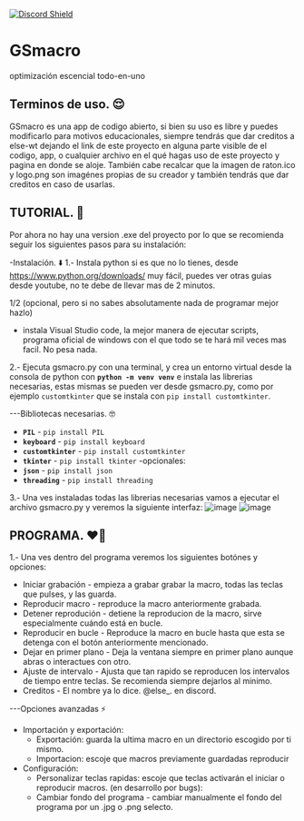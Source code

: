 [![Discord Shield](https://discordapp.com/api/guilds/1022170275984457759/widget.png?style=shield)](https://discord.gg/UEPsBPWF)

# GSmacro
optimización escencial todo-en-uno


Terminos de uso. 😌
----------------
GSmacro es una app de codigo abierto, si bien su uso es libre y puedes modificarlo para motivos educacionales, siempre tendrás que dar creditos a else-wt dejando el link
de este proyecto en alguna parte visible de el codigo, app, o cualquier archivo en el qué hagas uso de este proyecto y pagina en donde se aloje. También cabe recalcar que la imagen de raton.ico y logo.png son imagénes propias
de su creador y también tendrás que dar creditos en caso de usarlas.

TUTORIAL. 🐔
----------------
Por ahora no hay una version .exe del proyecto por lo que se recomienda seguir los siguientes pasos para su instalación:

-Instalación. ⬇️
1.- Instala python si es que no lo tienes, desde https://www.python.org/downloads/ muy fácil, puedes ver otras guias desde youtube, no te debe de llevar mas de 2 minutos.

1/2 (opcional, pero si no sabes absolutamente nada de programar mejor hazlo)
  - instala Visual Studio code, la mejor manera de ejecutar scripts, programa oficial de windows con el que todo se te hará mil veces mas facil. No pesa nada.

2.- Ejecuta gsmacro.py con una terminal, y crea un entorno virtual desde la consola de python con **`python -m venv venv`** e instala las librerias necesarias, estas
mismas se pueden ver desde gsmacro.py, como por ejemplo `customtkinter` que se instala con `pip install customtkinter`.

---Bibliotecas necesarias. 🤓
  - **`PIL`** - `pip install PIL`
  - **`keyboard`** - `pip install keyboard`
  - **`customtkinter`** - `pip install customtkinter`
  - **`tkinter`** - `pip install tkinter`
    -opcionales:
  - **`json`** - `pip install json`
  - **`threading`** - `pip install threading`

3.- Una ves instaladas todas las librerias necesarias vamos a ejecutar el archivo gsmacro.py y veremos la siguiente interfaz:
![image](https://github.com/user-attachments/assets/86cc8b39-eaba-4112-8c9e-c1ebfd0659b1)
![image](https://github.com/user-attachments/assets/2ec6ce66-ca2b-4672-a571-2c6154374cc0)


PROGRAMA. ❤️‍🔥
---------------
1.- Una ves dentro del programa veremos los siguientes botónes y opciones:
- Iniciar grabación - empieza a grabar grabar la macro, todas las teclas que pulses, y las guarda.
- Reproducir macro - reproduce la macro anteriormente grabada.
- Detener reprodución - detiene la reproducion de la macro, sirve especialmente cuándo está en bucle.
- Reproducir en bucle - Reproduce la macro en bucle hasta que esta se detenga con el botón anteriormente mencionado.
- Dejar en primer plano - Deja la ventana siempre en primer plano aunque abras  o interactues con otro.
- Ajuste de intervalo - Ajusta que tan rapido se reproducen los intervalos de tiempo entre teclas. Se recomienda siempre dejarlos al minimo.
- Creditos - El nombre ya lo dice. @else_. en discord.

---Opciones avanzadas ⚡
- Importación y exportación:
  - Exportación: guarda la ultima macro en un directorio escogido por ti mismo. 
  - Importacion: escoje que macros previamente guardadas reproducir
- Configuración:
  - Personalizar teclas rapidas: escoje que teclas activarán el iniciar o reproducir macros.
(en desarrollo por bugs):
  - Cambiar fondo del programa - cambiar manualmente el fondo del programa por un .jpg o .png selecto.
